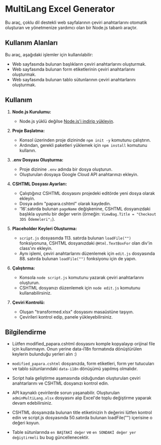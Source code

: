 # MultiLang Excel Generator

Bu araç, çoklu dil destekli web sayfalarının çeviri anahtarlarını otomatik oluşturan ve yönetmenize yardımcı olan bir Node.js tabanlı araçtır.

## Kullanım Alanları

Bu araç, aşağıdaki işlemler için kullanılabilir:

- Web sayfasında bulunan başlıkların çeviri anahtarlarını oluşturmak.
- Web sayfasında bulunan form etiketlerinin çeviri anahtarlarını oluşturmak.
- Web sayfasında bulunan tablo sütunlarının çeviri anahtarlarını oluşturmak.

## Kullanım

1. **Node.js Kurulumu:**

   - Node.js yüklü değilse [Node.js'i indirip yükleyin](https://nodejs.org/).

2. **Proje Başlatma:**

   - Konsol üzerinden proje dizininde `npm init -y` komutunu çalıştırın.
   - Ardından, gerekli paketleri yüklemek için `npm install` komutunu kullanın.

3. **.env Dosyası Oluşturma:**

   - Proje dizinine `.env` adında bir dosya oluşturun.
   - Oluşturulan dosyaya Google Cloud API anahtarınızı ekleyin.

4. **CSHTML Dosyası Ayarları:**

   - Çalıştığınız CSHTML dosyasını projedeki editörde yeni dosya olarak ekleyin.
   - Dosya adını "papara.cshtml" olarak kaydedin.
   - '16'.satırda bulunan `pageName` değişkenine, CSHTML dosyanızdaki başlıkla uyumlu bir değer verin (örneğin: `ViewBag.Title = "Checkout 3DS Ödemeleri";`).

5. **Placeholder Keyleri Oluşturma:**

   - `script.js` dosyasında 113. satırda bulunan `loadFile("")` fonksiyonuna, CSHTML dosyanızdaki `@Html.TextBoxFor` olan div'in class'ını ekleyin.
   - Aynı işlemi, çeviri anahtarlarını düzenlemek için `edit.js` dosyasında 88. satırda bulunan `loadFile("")` fonksiyonu için de yapın.

6. **Çalıştırma:**

   - Konsola `node script.js` komutunu yazarak çeviri anahtarlarını oluşturun.
   - CSHTML dosyanızı düzenlemek için `node edit.js` komutunu kullanabilirsiniz.

7. **Çeviri Kontrolü:**
   - Oluşan "transformed.xlsx" dosyasını masaüstüne taşıyın.
   - Çevirileri kontrol edip, panele yükleyebilirsiniz.

## Bilgilendirme

- Lütfen modified_papara.cshtml dosyasını komple kopyalayıp orijinal file için kullanmayın. Onun yerine data-i18n formatında dönüştürülen keylerin bulunduğu yerleri alın :)
- `modified_papara.cshtml` dosyanızda, form etiketleri, form yer tutucuları ve tablo sütunlarındaki `data-i18n` dönüşümü yapılmış olmalıdır.
- Script hala geliştirme aşamasında olduğundan oluşturulan çeviri anahtarlarını ve CSHTML dosyanızı kontrol edin.
- API kaynaklı çevirilerde sorun yaşanabilir. Oluşturulan `adminMultiLang.xlsx` dosyasını alıp Excel'de toplu değiştirme yaparak devam edebilirsiniz.

- CSHTML dosyanızda bulunan title etiketinizin h değerini lütfen kontrol edin ve script.js dosyasında 50.satırda bulunan loadFile("") içerisine o değeri koyun.

- Table sütunlarında `en BAŞTAKİ değer` ve `en SONDAKİ değer yer değiştirmeli` bu bug güncellenecektir.

